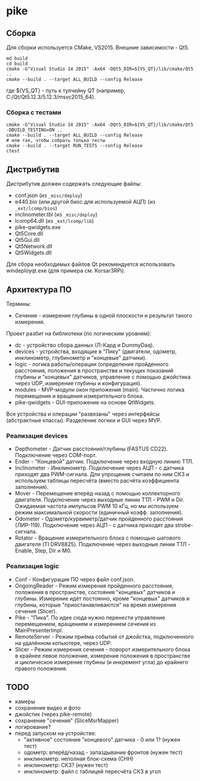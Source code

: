 # pike

## Сборка

Для сборки используется CMake, VS2015. Внешние зависимости - Qt5.

```
md build
cd build
cmake -G"Visual Studio 14 2015" -Ax64 -DQt5_DIR=${VS_QT}/lib/cmake/Qt5 ..
cmake --build . --target ALL_BUILD --config Release
```

где ${VS_QT} - путь к тулчейну QT (например, C:/Qt/Qt5.12.3/5.12.3/msvc2015_64).

### Сборка с тестами

```
cmake -G"Visual Studio 14 2015" -Ax64 -DQt5_DIR=${VS_QT}/lib/cmake/Qt5 -DBUILD_TESTING=ON ..
cmake --build . --target ALL_BUILD --config Release
# или так, чтобы собрать только тесты
cmake --build . --target RUN_TESTS --config Release
ctest
```

## Дистрибутив

Дистрибутив должен содержать следующие файлы:
- conf.json (из `_misc/deploy`)
- e440.bio (или другой биос для используемой АЦП) (из `_ext/lcomp/bios`)
- inclinometer.tbl (из `_misc/deploy`)
- lcomp64.dll (из `_ext/lcomp/lib`)
- pike-qwidgets.exe
- Qt5Core.dll
- Qt5Gui.dll
- Qt5Network.dll
- Qt5Widgets.dll

Для сбора необходимых файлов Qt рекомендуется использовать windeployqt.exe (для примера см. Korsar3RPi).

## Архитектура ПО

Термины:
- Сечение - измерение глубины в одной плоскости и результат такого измерения.

Проект разбит на библиотеки (по логическим уровням):
- dc - устройство сбора данных (Л-Кард и DummyDaq).
- devices - устройства, входящие в "Пику" (двигатели, одометр, инклинометр, глубинометр и "концевые" датчики).
- logic - логика работы/операции (определение пройденного расстояния, положения в пространстве и текущих показаний глубины и "концевых" датчиков, управление с помощью джойстика через UDP, измерение глубины и конфигурация).
- modules - MVP-модули окон приложения (main). Частично логика перемещения и вращения измерительного блока.
- pike-qwidgets - GUI-приложение на основе QtWidgets.

Все устройства и операции "развязаны" через интерфейсы (абстрактные классы). Разделение логики и GUI через MVP.

### Реализация devices

- Depthometer - Датчик расстояния/глубины (FASTUS CD22). Подключение через COM-порт.
- Ender - "Концевой" датчик. Подключение через входную линию ТТЛ.
- Inclinometer - Инклинометр. Подключение через АЦП - с датчика приходят два PWM-сигнала. Для упрощения считаем по ним СКЗ и используем таблицы пересчёта (вместо расчёта коэффициента заполнения).
- Mover - Перемещение вперёд-назад с помощью коллекторного двигателя. Подключение через выходные линии ТТЛ - PWM и Dir. Ожидаемая частота импульсов PWM 10 кГц, но мы используем режим максимальной скорости (единичный коэфф. заполнения).
- Odometer - Одометр/курвиметр/датчик пройденного расстояния (ЛИР-119). Подключение через АЦП - с датчика приходят два strobe-сигнала.
- Rotator - Вращение измерительного блока с помощью шагового двигателя (TI DRV8825). Подключение через выходные линии ТТЛ - Enable, Step, Dir и M0.

### Реализация logic

- Conf - Конфигурация ПО через файл conf.json.
- OngoingReader - Режим измерения пройденного расстояния, положения в пространстве, состояния "концевых" датчиков и глубины. Измерение идёт постоянно, кроме "концевых" датчиков и глубины, которые "приостанавливаются" на время измерения сечения (Slicer).
- Pike - "Пика". По идее сюда нужно перенести управление перемещением, вращением и измерением сечения из MainPresenterImpl.
- RemoteServer - Режим приёма событий от джойстка, подключенного на удалённом копьютере, через UDP.
- Slicer - Режим измерения сечения - поворот измерительного блока в крайнее левое положение, измерение положения в пространстве и циклическое измерение глубины (и инкремент угла) до крайнего правого положения.

## TODO

- камеры
- сохранение видео и фото
- джойстик (через pike-remote)
- сохранение "сечения" (SliceMsrMapper)
- логирование?
- перед запуском на устройстве:
  - "активное" состояние "концевого" датчика - 0 или 1? (нужен тест)
  - одометр: вперёд/назад - запаздывание фронтов (нужен тест)
  - инклинометр: неполная блок-схема (СНН)
  - инклинометр: СКЗ? (нужен тест)
  - инклинометр: файл с таблицей пересчёта СКЗ в угол
